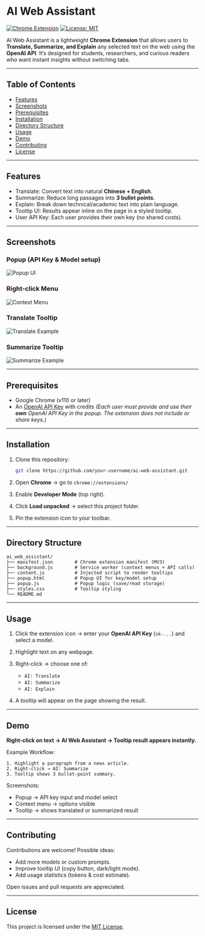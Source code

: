 # AI Web Assistant

[![Chrome Extension](https://img.shields.io/badge/Chrome-Extension-blue?logo=googlechrome\&logoColor=white)]()
[![License: MIT](https://img.shields.io/badge/License-MIT-yellow.svg)](LICENSE)

AI Web Assistant is a lightweight **Chrome Extension** that allows users to **Translate, Summarize, and Explain** any selected text on the web using the **OpenAI API**.
It’s designed for students, researchers, and curious readers who want instant insights without switching tabs.

---

## Table of Contents

* [Features](#features)
* [Screenshots](#screenshots)
* [Prerequisites](#prerequisites)
* [Installation](#installation)
* [Directory Structure](#directory-structure)
* [Usage](#usage)
* [Demo](#demo)
* [Contributing](#contributing)
* [License](#license)

---

## Features

* Translate: Convert text into natural **Chinese + English**.
* Summarize: Reduce long passages into **3 bullet points**.
* Explain: Break down technical/academic text into plain language.
* Tooltip UI: Results appear inline on the page in a styled tooltip.
* User API Key: Each user provides their own key (no shared costs).

---

## Screenshots

### Popup (API Key & Model setup)

![Popup UI](ui.jpg)

### Right-click Menu

![Context Menu](summary.jpg)

### Translate Tooltip

![Translate Example](translate.jpg)

### Summarize Tooltip

![Summarize Example](summary.jpg)

---

## Prerequisites

* Google Chrome (v110 or later)
* An [OpenAI API Key](https://platform.openai.com/account/api-keys) with credits
  *(Each user must provide and use their **own** OpenAI API Key in the popup. The extension does not include or share keys.)*

---

## Installation

1. Clone this repository:

   ```bash
   git clone https://github.com/your-username/ai-web-assistant.git
   ```
2. Open **Chrome** → go to `chrome://extensions/`
3. Enable **Developer Mode** (top right).
4. Click **Load unpacked** → select this project folder.
5. Pin the extension icon to your toolbar.

---

## Directory Structure

```
ai_web_assistant/
├── manifest.json        # Chrome extension manifest (MV3)
├── background.js        # Service worker (context menus + API calls)
├── content.js           # Injected script to render tooltips
├── popup.html           # Popup UI for key/model setup
├── popup.js             # Popup logic (save/read storage)
├── styles.css           # Tooltip styling
└── README.md
```

---

## Usage

1. Click the extension icon → enter your **OpenAI API Key** (`sk-...`) and select a model.
2. Highlight text on any webpage.
3. Right-click → choose one of:

   * `AI: Translate`
   * `AI: Summarize`
   * `AI: Explain`
4. A tooltip will appear on the page showing the result.

---

## Demo

**Right-click on text → AI Web Assistant → Tooltip result appears instantly.**

Example Workflow:

```text
1. Highlight a paragraph from a news article.
2. Right-click → AI: Summarize
3. Tooltip shows 3 bullet-point summary.
```

Screenshots:

* Popup → API key input and model select
* Context menu → options visible
* Tooltip → shows translated or summarized result

---

## Contributing

Contributions are welcome! Possible ideas:

* Add more models or custom prompts.
* Improve tooltip UI (copy button, dark/light mode).
* Add usage statistics (tokens & cost estimate).

Open issues and pull requests are appreciated.

---

## License

This project is licensed under the [MIT License](LICENSE).
